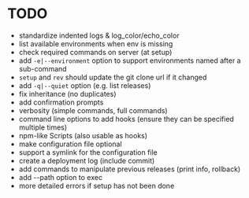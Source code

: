 # TODO

* standardize indented logs & log_color/echo_color
* list available environments when env is missing
* check required commands on server (at setup)
* add `-e|--environment` option to support environments named after a sub-command
* `setup` and `rev` should update the git clone url if it changed
* add `-q|--quiet` option (e.g. list releases)
* fix inheritance (no duplicates)
* add confirmation prompts
* verbosity (simple commands, full commands)
* command line options to add hooks (ensure they can be specified multiple times)
* npm-like Scripts (also usable as hooks)
* make configuration file optional
* support a symlink for the configuration file
* create a deployment log (include commit)
* add commands to manipulate previous releases (print info, rollback)
* add --path option to exec
* more detailed errors if setup has not been done
